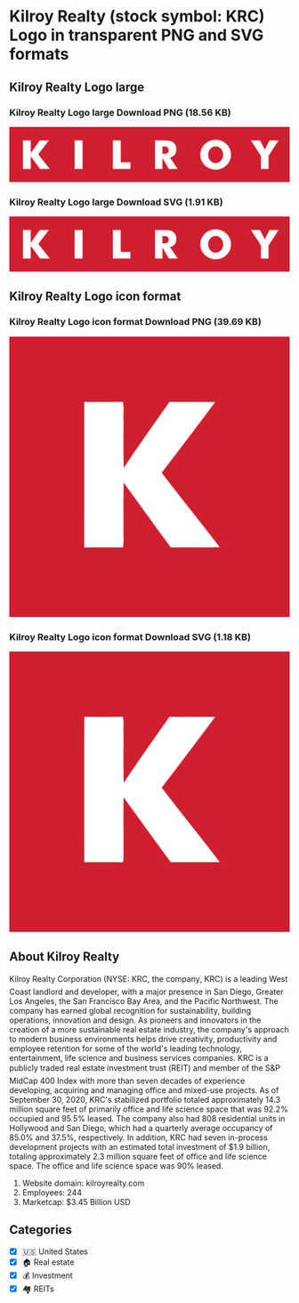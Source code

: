 # Kilroy Realty (stock symbol: KRC) Logo in transparent PNG and SVG formats

## Kilroy Realty Logo large

### Kilroy Realty Logo large Download PNG (18.56 KB)

![Kilroy Realty Logo large Download PNG (18.56 KB)](/img/orig/KRC_BIG-3f569053.png)

### Kilroy Realty Logo large Download SVG (1.91 KB)

![Kilroy Realty Logo large Download SVG (1.91 KB)](/img/orig/KRC_BIG-0808d7b4.svg)

## Kilroy Realty Logo icon format

### Kilroy Realty Logo icon format Download PNG (39.69 KB)

![Kilroy Realty Logo icon format Download PNG (39.69 KB)](/img/orig/KRC-9a34c4eb.png)

### Kilroy Realty Logo icon format Download SVG (1.18 KB)

![Kilroy Realty Logo icon format Download SVG (1.18 KB)](/img/orig/KRC-b553db54.svg)

## About Kilroy Realty

Kilroy Realty Corporation (NYSE: KRC, the company, KRC) is a leading West Coast landlord and developer, with a major presence in San Diego, Greater Los Angeles, the San Francisco Bay Area, and the Pacific Northwest. The company has earned global recognition for sustainability, building operations, innovation and design. As pioneers and innovators in the creation of a more sustainable real estate industry, the company's approach to modern business environments helps drive creativity, productivity and employee retention for some of the world's leading technology, entertainment, life science and business services companies. KRC is a publicly traded real estate investment trust (REIT) and member of the S&P MidCap 400 Index with more than seven decades of experience developing, acquiring and managing office and mixed-use projects. As of September 30, 2020, KRC's stabilized portfolio totaled approximately 14.3 million square feet of primarily office and life science space that was 92.2% occupied and 95.5% leased. The company also had 808 residential units in Hollywood and San Diego, which had a quarterly average occupancy of 85.0% and 37.5%, respectively. In addition, KRC had seven in-process development projects with an estimated total investment of $1.9 billion, totaling approximately 2.3 million square feet of office and life science space. The office and life science space was 90% leased.

1. Website domain: kilroyrealty.com
2. Employees: 244
3. Marketcap: $3.45 Billion USD


## Categories
- [x] 🇺🇸 United States
- [x] 🏠 Real estate
- [x] 💰 Investment
- [x] 🏘️ REITs
